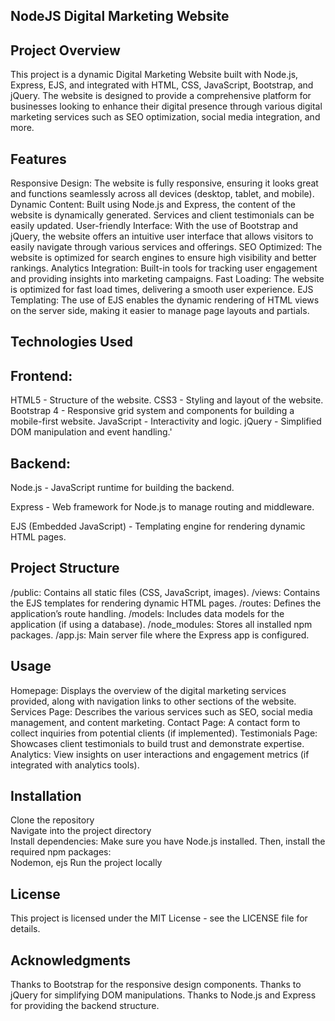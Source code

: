 ## NodeJS Digital Marketing Website ##

## Project Overview ##
This project is a dynamic Digital Marketing Website built with Node.js, Express, EJS, and integrated with HTML, CSS, JavaScript, Bootstrap, and jQuery. The website is designed to provide a comprehensive platform for businesses looking to enhance their digital presence through various digital marketing services such as SEO optimization, social media integration, and more.

## Features ##
Responsive Design: The website is fully responsive, ensuring it looks great and functions seamlessly across all devices (desktop, tablet, and mobile).
Dynamic Content: Built using Node.js and Express, the content of the website is dynamically generated. Services and client testimonials can be easily updated.
User-friendly Interface: With the use of Bootstrap and jQuery, the website offers an intuitive user interface that allows visitors to easily navigate through various services and offerings.
SEO Optimized: The website is optimized for search engines to ensure high visibility and better rankings.
Analytics Integration: Built-in tools for tracking user engagement and providing insights into marketing campaigns.
Fast Loading: The website is optimized for fast load times, delivering a smooth user experience.
EJS Templating: The use of EJS enables the dynamic rendering of HTML views on the server side, making it easier to manage page layouts and partials.

## Technologies Used ##
## Frontend: ##

HTML5 - Structure of the website.
CSS3 - Styling and layout of the website.
Bootstrap 4 - Responsive grid system and components for building a mobile-first website.
JavaScript - Interactivity and logic.
jQuery - Simplified DOM manipulation and event handling.'


## Backend: ##

Node.js - JavaScript runtime for building the backend.

Express - Web framework for Node.js to manage routing and middleware.

EJS (Embedded JavaScript) - Templating engine for rendering dynamic HTML pages. 


## Project Structure ##
/public: Contains all static files (CSS, JavaScript, images).
/views: Contains the EJS templates for rendering dynamic HTML pages.
/routes: Defines the application’s route handling.
/models: Includes data models for the application (if using a database).
/node_modules: Stores all installed npm packages.
/app.js: Main server file where the Express app is configured.

## Usage ##
Homepage: Displays the overview of the digital marketing services provided, along with navigation links to other sections of the website.
Services Page: Describes the various services such as SEO, social media management, and content marketing.
Contact Page: A contact form to collect inquiries from potential clients (if implemented).
Testimonials Page: Showcases client testimonials to build trust and demonstrate expertise.
Analytics: View insights on user interactions and engagement metrics (if integrated with analytics tools).

## Installation ##
Clone the repository  
Navigate into the project directory  
Install dependencies: Make sure you have Node.js installed. Then, install the required npm packages:  
Nodemon, ejs
Run the project locally  


## License ##
This project is licensed under the MIT License - see the LICENSE file for details.

## Acknowledgments ##
Thanks to Bootstrap for the responsive design components.
Thanks to jQuery for simplifying DOM manipulations.
Thanks to Node.js and Express for providing the backend structure.
